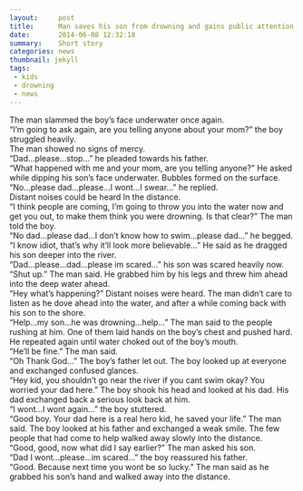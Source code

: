 ```yaml
---
layout:     post
title:      Man saves his son from drowning and gains public attention
date:       2014-06-08 12:32:18
summary:    Short story
categories: news
thumbnail: jekyll
tags:
 - kids
 - drowning
 - news
---
```


The man slammed the boy’s face underwater once again. <br>
“I’m going to ask again, are you telling anyone about your mom?” the boy struggled heavily. <br>
The man showed no signs of mercy. <br>
“Dad…please…stop…” he pleaded towards his father. <br>
“What happened with me and your mom, are you telling anyone?” He asked while dipping his son’s face underwater. Bubbles formed on the surface. “No…please dad…please…I wont…I swear…” he replied. <br>
Distant noises could be heard In the distance. <br>
“I think people are coming, I’m going to throw you into the water now and get you out, to make them think you were drowning. Is that clear?” The man told the boy. <br>
“No dad…please dad…I don’t know how to swim…please dad…” he begged. <br>
“I know idiot, that’s why it’ll look more believable…” He said as he dragged his son deeper into the river. <br>
“Dad…please…dad…please im scared…” his son was scared heavily now. “Shut up.” The man said. He grabbed him by his legs and threw him ahead into the deep water ahead. <br>
“Hey what’s happening?” Distant noises were heard. The man didn’t care to listen as he dove ahead into the water, and after a while coming back with his son to the shore. <br>
“Help…my son…he was drowning…help…” The man said to the people rushing at him. One of them laid hands on the boy’s chest and pushed hard. He repeated again until water choked out of the boy’s mouth. <br>
“He’ll be fine.” The man said. <br>
“Oh Thank God…” The boy’s father let out. The boy looked up at everyone and exchanged confused glances. <br>
“Hey kid, you shouldn’t go near the river if you cant swim okay? You worried your dad here.” The boy shook his head and looked at his dad. His dad exchanged back a serious look back at him. <br>
“I wont…I wont again…” the boy stuttered. <br>
“Good boy. Your dad here is a real hero kid, he saved your life.” The man said. The boy looked at his father and exchanged a weak smile. The few people that had come to help walked away slowly into the distance. <br>
“Good, good, now what did I say earlier?” The man asked his son. <br>
“Dad I wont…please…im scared…” the boy reassured his father. <br>
“Good. Because next time you wont be so lucky.” The man said as he grabbed his son’s hand and walked away into the distance.<br>

[1]: http://jekyllrb.com/docs/frontmatter/
[2]: http://fortawesome.github.io/Font-Awesome/
[3]: http://imgur.com/
[4]: http://fortawesome.github.io/Font-Awesome/icons/
[5]: http://fortawesome.github.io/Font-Awesome/icon/android/


